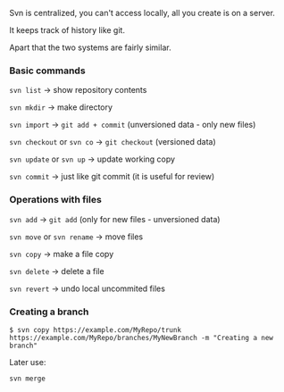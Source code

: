Svn is centralized, you can't access locally, all you create is on a server.

It keeps track of history like git.

Apart that the two systems are fairly similar.

### Basic commands

`svn list` -> show repository contents

`svn mkdir` -> make directory

`svn import` -> `git add + commit` (unversioned data - only new files)

`svn checkout` or `svn co` -> `git checkout` (versioned data)

`svn update` or `svn up` -> update working copy

`svn commit` -> just like git commit (it is useful for review)

### Operations with files

`svn add` -> `git add` (only for new files - unversioned data)

`svn move` or `svn rename` -> move files

`svn copy` -> make a file copy

`svn delete` -> delete a file

`svn revert` -> undo local uncommited files

### Creating a branch
`$ svn copy https://example.com/MyRepo/trunk https://example.com/MyRepo/branches/MyNewBranch -m "Creating a new branch"`

Later use:

`svn merge`

